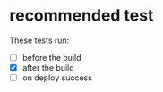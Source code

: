 # recommended test

These tests run:
- [ ] before the build
- [x] after the build
- [ ] on deploy success
